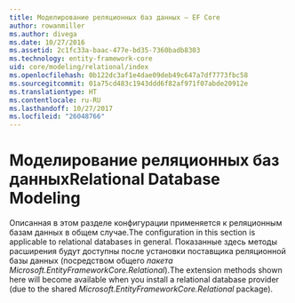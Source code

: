 ```yaml
---
title: Моделирование реляционных баз данных — EF Core
author: rowanmiller
ms.author: divega
ms.date: 10/27/2016
ms.assetid: 2c1fc33a-baac-477e-bd35-7360badb8303
ms.technology: entity-framework-core
uid: core/modeling/relational/index
ms.openlocfilehash: 0b122dc3af1e4dae09deb49c647a7df7773fbc58
ms.sourcegitcommit: 01a75cd483c1943ddd6f82af971f07abde20912e
ms.translationtype: HT
ms.contentlocale: ru-RU
ms.lasthandoff: 10/27/2017
ms.locfileid: "26048766"
---
```

# <a name="relational-database-modeling"></a><span data-ttu-id="8b9c5-102">Моделирование реляционных баз данных</span><span class="sxs-lookup"><span data-stu-id="8b9c5-102">Relational Database Modeling</span></span>

<span data-ttu-id="8b9c5-103">Описанная в этом разделе конфигурации применяется к реляционным базам данных в общем случае.</span><span class="sxs-lookup"><span data-stu-id="8b9c5-103">The configuration in this section is applicable to relational databases in general.</span></span> <span data-ttu-id="8b9c5-104">Показанные здесь методы расширения будут доступны после установки поставщика реляционной базы данных (посредством общего *пакета Microsoft.EntityFrameworkCore.Relational*).</span><span class="sxs-lookup"><span data-stu-id="8b9c5-104">The extension methods shown here will become available when you install a relational database provider (due to the shared *Microsoft.EntityFrameworkCore.Relational* package).</span></span>
